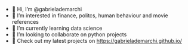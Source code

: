 - 👋 Hi, I’m @gabrielademarchi
- 👀 I’m interested in finance, politcs, human behaviour and movie references
- 🌱 I’m currently learning data science
- 💞️ I’m looking to collaborate on python projects
- 💼 Check out my latest projects on https://gabrielademarchi.github.io/

<!---
gabrielademarchi/gabrielademarchi is a ✨ special ✨ repository because its `README.md` (this file) appears on your GitHub profile.
You can click the Preview link to take a look at your changes.
--->
